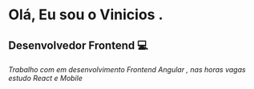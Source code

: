 <h1 align="left" >Olá, Eu sou o Vinicios .</h1>

<h2 align="Left">  Desenvolvedor Frontend 💻</h2> 
<h6> Trabalho com em desenvolvimento Frontend Angular , nas horas vagas estudo React e Mobile </p> 


 
